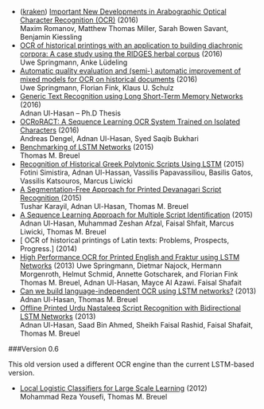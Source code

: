 * ([kraken](https://github.com/mittagessen/kraken)) [Important New Developments in Arabographic Optical Character Recognition (OCR)](http://www.academia.edu/28923960/Important_New_Developments_in_Arabographic_Optical_Character_Recognition_OCR_) (2016)  
Maxim Romanov, Matthew Thomas Miller, Sarah Bowen Savant, Benjamin Kiessling
* [OCR of historical printings with an application to building diachronic corpora: A case study using the RIDGES herbal corpus](https://arxiv.org/abs/1608.02153) (2016)  
Uwe Springmann, Anke Lüdeling
* [Automatic quality evaluation and (semi-) automatic improvement of mixed models for OCR on historical documents](http://arxiv.org/abs/1606.05157) (2016)  
Uwe Springmann, Florian Fink, Klaus U. Schulz
* [Generic Text Recognition using Long Short-Term Memory Networks](https://kluedo.ub.uni-kl.de/frontdoor/index/index/docId/4353) (2016)  
Adnan Ul-Hasan – Ph.D Thesis
* [OCRoRACT: A Sequence Learning OCR System Trained on Isolated Characters](https://www.researchgate.net/publication/294575734_OCRoRACT_A_Sequence_Learning_OCR_System_Trained_on_Isolated_Characters) (2016)  
Andreas Dengel, Adnan Ul-Hasan, Syed Saqib Bukhari
* [Benchmarking of LSTM Networks](http://arxiv.org/abs/1508.02774) (2015)  
Thomas M. Breuel
* [Recognition of Historical Greek Polytonic Scripts Using LSTM](http://users.iit.demokritos.gr/~bgat/OldDocPro/05_paper_305.pdf) (2015)  
Fotini Simistira, Adnan Ul-Hassan, Vassilis Papavassiliou, Basilis Gatos, Vassilis Katsouros, Marcus Liwicki
* [A Segmentation-Free Approach for Printed Devanagari Script Recognition
](https://www.researchgate.net/publication/280777081_A_Segmentation-Free_Approach_for_Printed_Devanagari_Script_Recognition) (2015)  
Tushar Karayil, Adnan Ul-Hasan, Thomas M. Breuel
* [A Sequence Learning Approach for Multiple Script Identification](https://www.researchgate.net/publication/280777013_A_Sequence_Learning_Approach_for_Multiple_Script_Identification) (2015)  
Adnan Ul-Hasan, Muhammad Zeshan Afzal, Faisal Shfait,  Marcus Liwicki, Thomas M. Breuel
* [ OCR of historical printings of Latin texts: Problems, Prospects, Progress.] (2014) 
* [High Performance OCR for Printed English and Fraktur using LSTM Networks](http://staffhome.ecm.uwa.edu.au/~00082689/papers/Breuel-LSTM-OCR-ICDAR13.pdf) (2013) Uwe Springmann, Dietmar Najock, Hermann Morgenroth, Helmut Schmid, Annette Gotscharek, and Florian Fink
Thomas M. Breuel, Adnan Ul-Hasan, Mayce Al Azawi. Faisal Shafait
* [Can we build language-independent OCR using LSTM networks?](https://www.researchgate.net/publication/260341307_Can_we_build_language-independent_OCR_using_LSTM_networks)
 (2013)  
Adnan Ul-Hasan, Thomas M. Breuel
* [Offline Printed Urdu Nastaleeq Script Recognition with Bidirectional LSTM Networks](http://staffhome.ecm.uwa.edu.au/~00082689/papers/Adnan-Urdu-OCR-ICDAR13.pdf) (2013)  
Adnan Ul-Hasan, Saad Bin Ahmed, Sheikh Faisal Rashid, Faisal Shafait, Thomas M. Breuel

###Version 0.6

This old version used a different OCR engine than the current LSTM-based version.

* [Local Logistic Classifiers for Large Scale Learning](http://www.academia.edu/2959462/Local_Logistic_Classifiers_for_Large_Scale_Learning) (2012)  
Mohammad Reza Yousefi, Thomas M. Breuel
